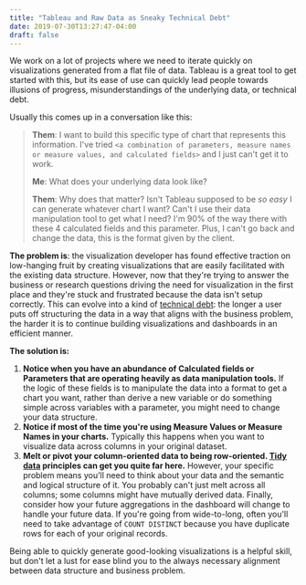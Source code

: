 ```yaml
---
title: "Tableau and Raw Data as Sneaky Technical Debt"
date: 2019-07-30T13:27:47-04:00
draft: false
---
```


We work on a lot of projects where we need to iterate quickly on visualizations generated from a flat file of data. Tableau is a great tool to get started with this, but its ease of use can quickly lead people towards illusions of progress, misunderstandings of the underlying data, or technical debt.

Usually this comes up in a conversation like this:

> **Them**: I want to build this specific type of chart that represents this information. I've tried `<a combination of parameters, measure names or measure values, and calculated fields>` and I just can't get it to work.
> 
> **Me**: What does your underlying data look like?
> 
> **Them**: Why does that matter? Isn't Tableau supposed to be _so easy_ I can generate whatever chart I want? Can't I use their data manipulation tool to get what I need? I'm 90% of the way there with these 4 calculated fields and this parameter. Plus, I can't go back and change the data, this is the format given by the client.

**The problem is**: the visualization developer has found effective traction on low-hanging fruit by creating visualizations that are easily facilitated with the existing data structure. However, now that they're trying to answer the business or research questions driving the need for visualization in the first place and they're stuck and frustrated because the data isn't setup correctly. This can evolve into a kind of [technical debt](https://en.wikipedia.org/wiki/Technical_debt): the longer a user puts off structuring the data in a way that aligns with the business problem, the harder it is to continue building visualizations and dashboards in an efficient manner.

**The solution is:**

1. **Notice when you have an abundance of Calculated fields or Parameters that are operating heavily as data manipulation tools.** If the logic of these fields is to manipulate the data into a format to get a chart you want, rather than derive a new variable or do something simple across variables with a parameter, you might need to change your data structure.
2. **Notice if most of the time you're using Measure Values or Measure Names in your charts.** Typically this happens when you want to visualize data across columns in your original dataset.
3. **Melt or pivot your column-oriented data to being row-oriented. [Tidy data](https://vita.had.co.nz/papers/tidy-data.pdf) principles can get you quite far here.** However, your specific problem means you'll need to think about your data and the semantic and logical structure of it. You probably can't just melt across all columns; some columns might have mutually derived data. Finally, consider how your future aggregations in the dashboard will change to handle your future data. If you're going from wide-to-long, often you'll need to take advantage of `COUNT DISTINCT` because you have duplicate rows for each of your original records.

Being able to quickly generate good-looking visualizations is a helpful skill, but don't let a lust for ease blind you to the always necessary alignment between data structure and business problem.
